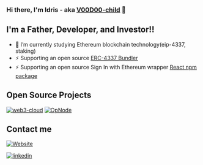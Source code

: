 ### Hi there, I'm Idris - aka [V00D00-child][website] 👋

## I'm a Father, Developer, and Investor!!

- 🌱 I’m currently studying Ethereum blockchain technology(eip-4337, staking)
- ⚡ Supporting an open source [ERC-4337 Bundler](https://opnode.io) 
- ⚡ Supporting an open source Sign In with Ethereum wrapper [React npm package](https://www.npmjs.com/package/web3-cloud)

## Open Source Projects
[![web3-cloud](https://img.shields.io/website?label=npm-web3-cloud&style=for-the-badge&url=https%3A%2F%2Fcodestackr.com)](https://www.npmjs.com/package/web3-cloud)
[![OpNode](https://img.shields.io/website?label=op-node&style=for-the-badge&url=https%3A%2F%2Fcodestackr.com)](https://opnode.io)

<!--- 
TODO: Update contracts to use goerl testnet
[![exchange](https://img.shields.io/website?label=decentralized-exchange-live&style=for-the-badge&url=https%3A%2F%2Fcodestackr.com)](https://exchange.idrisbowman.com)
[![nft](https://img.shields.io/website?label=nft-art-gallery-live-kovan&style=for-the-badge&url=https%3A%2F%2Fcodestackr.com)](https://nft.idrisbowman.com)
[![auth](https://img.shields.io/website?label=blockchain-signature-verification-live-kovan&style=for-the-badge&url=https%3A%2F%2Fcodestackr.com)](https://auth.idrisbowman.com)
[![lottery](https://img.shields.io/website?label=lottery-live&style=for-the-badge&url=https%3A%2F%2Fcodestackr.com)](https://lottery.idrisbowman.com/)
--->

## Contact me
[![Website](https://img.shields.io/website?label=idrisbowman.com&style=for-the-badge&url=https%3A%2F%2Fcodestackr.com)](https://idrisbowman.com)

[![linkedin](https://img.shields.io/badge/linkedin-connect-green)](https://www.linkedin.com/in/idris-bowman)

[website]: https://idrisbowman.com
[exchange]: https://exchange.idrisbowman.com
[nft]: https://nft.idrisbowman.com
[linkedin]: https://www.linkedin.com/in/idris-bowman
[music]: https://music.idrisbowman.com
[auth]: https://music.idrisbowman.com
[piggame]: https://v00d00-child.github.io/pigGame/
[lottery]: https://lottery.idrisbowman.com/
[web3-cloud]: https://www.npmjs.com/package/web3-cloud
[OpNode]: https://opnode.io



